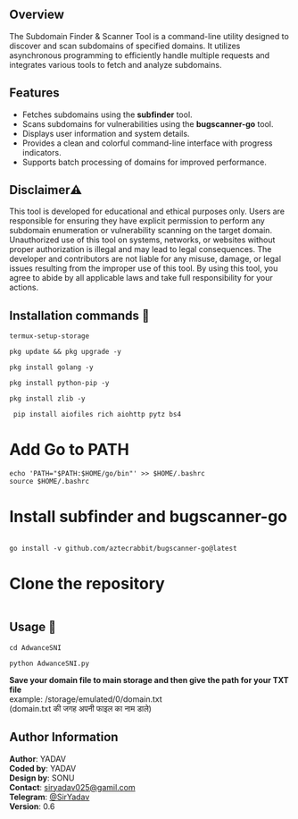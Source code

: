 ## Overview

The Subdomain Finder & Scanner Tool is a command-line utility designed to discover and scan subdomains of specified domains. It utilizes asynchronous programming to efficiently handle multiple requests and integrates various tools to fetch and analyze subdomains.

## Features

- Fetches subdomains using the **subfinder** tool.
- Scans subdomains for vulnerabilities using the **bugscanner-go** tool.
- Displays user information and system details.
- Provides a clean and colorful command-line interface with progress indicators.
- Supports batch processing of domains for improved performance.

## Disclaimer⚠️
This tool is developed for educational and ethical purposes only. Users are responsible for ensuring they have explicit permission to perform any subdomain enumeration or vulnerability scanning on the target domain. Unauthorized use of this tool on systems, networks, or websites without proper authorization is illegal and may lead to legal consequences. The developer and contributors are not liable for any misuse, damage, or legal issues resulting from the improper use of this tool. By using this tool, you agree to abide by all applicable laws and take full responsibility for your actions.

## Installation commands 🔗
```shell
termux-setup-storage
```
 ```shell
pkg update && pkg upgrade -y
```
 ```shell
pkg install golang -y
```
```shell 
pkg install python-pip -y
```
 ```shell 
pkg install zlib -y
```
```shell
 pip install aiofiles rich aiohttp pytz bs4
```

# Add Go to PATH

```shell
echo 'PATH="$PATH:$HOME/go/bin"' >> $HOME/.bashrc
source $HOME/.bashrc
```

# Install subfinder and bugscanner-go

```shell go install -v github.com/projectdiscovery/subfinder/v2/cmd/subfinder@latest
```

```shell
go install -v github.com/aztecrabbit/bugscanner-go@latest
```

# Clone the repository

 ```shell git clone https://github.com/SirYadav1/AdwanceSNI
```

## Usage 📌
 
```shell
cd AdwanceSNI
```

```shell
python AdwanceSNI.py
```
<b> Save your domain file to main storage and then give the path for your TXT file
</b><br>
example: /storage/emulated/0/domain.txt<br>
(domain.txt की जगह अपनी फाइल का नाम डाले)


## Author Information

**Author**: YADAV  
**Coded by**: YADAV  
**Design by**: SONU<br>
**Contact**: siryadav025@gamil.com<br>
**Telegram**: [@SirYadav](https://t.me/SirYadav)  
**Version**: 0.6
